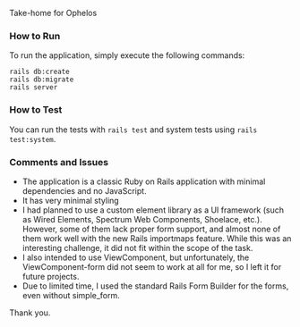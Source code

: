 Take-home for Ophelos

### How to Run
To run the application, simply execute the following commands:

```
rails db:create
rails db:migrate
rails server
```

### How to Test

You can run the tests with `rails test` and system tests using `rails test:system`.

### Comments and Issues

* The application is a classic Ruby on Rails application with minimal dependencies and no JavaScript.
* It has very minimal styling
* I had planned to use a custom element library as a UI framework (such as Wired Elements, Spectrum Web Components, Shoelace, etc.). However, some of them lack proper form support, and almost none of them work well with the new Rails importmaps feature. While this was an interesting challenge, it did not fit within the scope of the task.
* I also intended to use ViewComponent, but unfortunately, the ViewComponent-form did not seem to work at all for me, so I left it for future projects.
* Due to limited time, I used the standard Rails Form Builder for the forms, even without simple_form.


Thank you.
